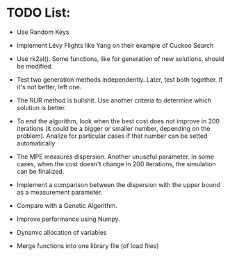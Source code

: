 # TODO List:

- Use Random Keys

- Implement Lévy Flights like Yang on their example of Cuckoo Search

- Use rk2al(). Some functions, like for generation of new solutions, should be modified.

- Test two generation methods independently. Later, test both together. If it's not better, left one.

- The RUR method is bullshit. Use another criteria to determine which solution is better.

- To end the algorithm, look when the best cost does not improve in 200 iterations (it could be a bigger or smaller number, depending on the problem). Analize for particular cases if that number can be setted automatically

- The MPE measures dispersion. Another unuseful parameter. In some cases, when the cost doesn't change in 200 iterations, the simulation can be finalized.

- Implement a comparison between the dispersion with the upper bound as a measurement parameter.

- Compare with a Genetic Algorithm.

- Improve performance using Numpy.

- Dynamic allocation of variables

- Merge functions into one library file (of load files)